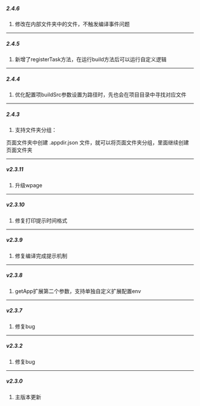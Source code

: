 ##### 2.4.6

1. 修改在内部文件夹中的文件，不触发编译事件问题

---

##### 2.4.5

1. 新增了registerTask方法，在运行build方法后可以运行自定义逻辑

---

##### 2.4.4

1. 优化配置项buildSrc参数设置为路径时，先也会在项目目录中寻找对应文件

---

##### 2.4.3

1. 支持文件夹分组：

页面文件夹中创建 .appdir.json 文件，就可以将页面文件夹分组，里面继续创建页面文件夹

---

##### v2.3.11

1. 升级wpage

---

##### v2.3.10

1. 修复打印提示时间格式

---

##### v2.3.9

1. 修复编译完成提示机制

---

##### v2.3.8

1. getApp扩展第二个参数，支持单独自定义扩展配置env

---

##### v2.3.7

1. 修复bug

---

##### v2.3.2

1. 修复bug

---

##### v2.3.0

1. 主版本更新
